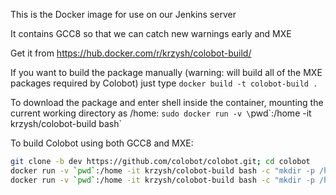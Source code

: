 This is the Docker image for use on our Jenkins server

It contains GCC8 so that we can catch new warnings early and MXE

Get it from https://hub.docker.com/r/krzysh/colobot-build/

If you want to build the package manually (warning: will build all of the MXE packages required by Colobot) just type `docker build -t colobot-build .`

To download the package and enter shell inside the container, mounting the current working directory as /home: `sudo docker run -v \`pwd\`:/home -it krzysh/colobot-build bash`

To build Colobot using both GCC8 and MXE:
```sh
git clone -b dev https://github.com/colobot/colobot.git; cd colobot
docker run -v `pwd`:/home -it krzysh/colobot-build bash -c "mkdir -p /home/build; cd /home/build; cmake ..; make -j9"
docker run -v `pwd`:/home -it krzysh/colobot-build bash -c "mkdir -p /home/build-mxe; cd /home/build-mxe; /opt/mxe/usr/bin/i686-w64-mingw32.static-cmake ..; make -j9"
```
